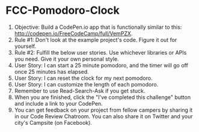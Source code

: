 # FCC-Pomodoro-Clock
1.  Objective: Build a CodePen.io app that is functionally similar to this: http://codepen.io/FreeCodeCamp/full/VemPZX.
2.  Rule #1: Don't look at the example project's code. Figure it out for yourself.
3.  Rule #2: Fulfill the below user stories. Use whichever libraries or APIs you need. Give it your own personal style.
4.  User Story: I can start a 25 minute pomodoro, and the timer will go off once 25 minutes has elapsed.
5.  User Story: I can reset the clock for my next pomodoro.
6.  User Story: I can customize the length of each pomodoro.
7.  Remember to use Read-Search-Ask if you get stuck.
8.  When you are finished, click the "I've completed this challenge" button and include a link to your CodePen. 
9.  You can get feedback on your project from fellow campers by sharing it in our Code Review Chatroom. You can also share it on Twitter and your city's Campsite (on Facebook).


